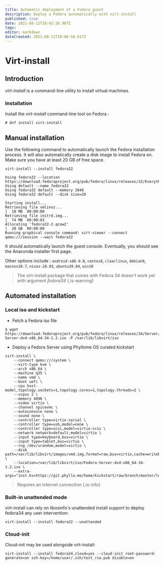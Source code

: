 ```yaml
---
title: Automatic deployment of a Fedora guest
description: Deploy a Fedora automatically with virt-install
published: true
date: 2021-08-12T10:42:26.907Z
tags: 
editor: markdown
dateCreated: 2021-08-12T10:06:58.917Z
---
```


# Virt-install

## Introduction

*virt-install* is a command-line utility to install virtual machines.

### Installation

Install the *virt-install* command-line tool on Fedora :

```
# dnf install virt-install
```

## Manual installation

Use the following command to automatically launch the Fedora installation process. It will also automatically create a disk image to install Fedora on. Make sure you have at least 20 GB of free space.

```
virt-install --install fedora32

Using fedora32 --location https://download.fedoraproject.org/pub/fedora/linux/releases/32/Everything/x86_64/os
Using default --name fedora32
Using fedora32 default --memory 2048
Using fedora32 default --disk size=20

Starting install...
Retrieving file vmlinuz...                                                                             |  10 MB  00:00:00     
Retrieving file initrd.img...                                                                          |  74 MB  00:00:03     
Allocating 'fedora32-2.qcow2'                                                                          |  20 GB  00:00:00     
Running graphical console command: virt-viewer --connect qemu:///session --wait fedora32
```

It should automatically launch the guest console. Eventually, you should see the Anaconda installer first page.

Other options include : `android-x86-9.0`, `centos8`, `clearlinux`, `debian9`, `macosx10.7`, `nixos-20.03`, `ubuntu20.04`, `win10`


> The virt-install package that comes with Fedora 34 doesn't work yet with argument *fedora34*
{.is-warning}

## Automated installation 

### Local iso and kickstart

* Fetch a Fedora iso file

```
$ wget https://download.fedoraproject.org/pub/fedora/linux/releases/34/Server/x86_64/iso/Fedora-Server-dvd-x86_64-34-1.2.iso -P /var/lib/libvirt/iso 
```

* Deploy a Fedora Server using Phyllome OS curated kickstart

```
virt-install \
    --connect qemu:///system \
    --virt-type kvm \
    --arch x86_64 \
    --machine q35 \
    --name vmd \
    --boot uefi \
    --cpu host-model,topology.sockets=1,topology.cores=1,topology.threads=2 \
    --vcpus 2 \
    --memory 4096 \
    --video virtio \
    --channel spicevmc \
    --autoconsole none \
    --sound none \
    --controller type=virtio-serial \
    --controller type=usb,model=none \
    --controller type=scsi,model=virtio-scsi \
    --network network=default,model=virtio \
    --input type=keyboard,bus=virtio \
    --input type=tablet,bus=virtio \
    --rng /dev/urandom,model=virtio \
    --disk path=/var/lib/libvirt/images/vmd.img,format=raw,bus=virtio,cache=writeback,size=5 \
    --location=/var/lib/libvirt/iso/Fedora-Server-dvd-x86_64-34-1.2.iso \
    --extra-args="inst.ks=https://git.phyllo.me/home/kickstart/raw/branch/master/leaves/vmd.cfg"
```

> Requires an Internet connection
{.is-info}


### Built-in unattended mode

virt-install can rely on libosinfo's unattended install support to deploy fedora34 any user intervention:

`virt-install --install fedora32 --unattended`

### Cloud-init

Cloud-init may be used alongside virt-install:

`virt-install --install fedora34,cloud=yes --cloud-init root-password-generate=on ssh-key=/home/user/.ssh/test_rsa.pub disable=on`